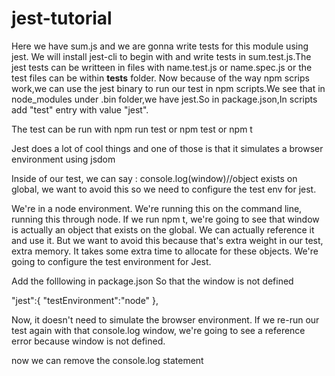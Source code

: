 # jest-tutorial
Here we have sum.js and we are gonna write tests for this module using jest.
We will install jest-cli to begin with and write tests in sum.test.js.The jest tests can be writteen in files with name.test.js or name.spec.js or the test 
files can be within __tests__ folder.
Now because of the way npm scrips work,we can use the jest binary to run our test in npm scripts.We see that in node_modules under .bin folder,we have jest.So in package.json,In scripts  add "test" entry with value "jest".

The test can be run with npm run test or npm test or npm t

Jest does a lot of cool things and one of those is that it simulates a browser environment using jsdom

Inside of our test, we can say :
console.log(window)//object exists on global, we want to avoid this so we need to configure the test env for jest.

We're in a node environment. We're running this on the command line, running this through node. If we run npm t, we're going to see that window is actually an object that exists on the global. We can actually reference it and use it.
But we want to avoid this because that's extra weight in our test, extra memory. 
It takes some extra time to allocate for these objects. We're going to configure the test environment for Jest.

  
  Add the folllowing in package.json
  So that the window is not defined

"jest":{
    "testEnvironment":"node"
  },

 Now, it doesn't need to simulate the browser environment. If we re-run our test again with that console.log window, we're going to see a reference error because window is not defined.

now we can remove the console.log statement
